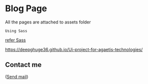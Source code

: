 # Blog Page
All the pages are attached to assets folder
```
Using Sass

```
[refer Sass](https://sass-lang.com/)

https://deepghuge36.github.io/Ui-project-for-agaetis-technologies/

## Contact me

(<a href="mailto:deepghuge@gmail.com?subject=Got%20Contact%20from%20Github">Send mail</a>)

